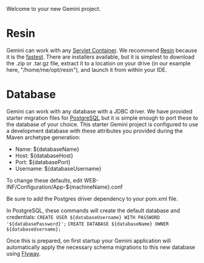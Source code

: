 Welcome to your new Gemini project.

# Resin
Gemini can work with any [Servlet Container](https://en.wikipedia.org/wiki/Web_container). We recommend [Resin](http://caucho.com/products/resin/download/gpl) because it is the [fastest](https://www.techempower.com/benchmarks/). There are installers available, but it is simplest to download the .zip or .tar.gz file, extract it to a location on your drive (in our example here, "/home/me/opt/resin"), and launch it from within your IDE.

# Database
Gemini can work with any database with a JDBC driver. We have provided starter migration files for [PostgreSQL](https://www.postgresql.org/) but it is simple enough to port these to the database of your choice. This starter Gemini project is configured to use a development database with these attributes you provided during the Maven archetype generation:
  * Name: ${databaseName}
  * Host: ${databaseHost}
  * Port: ${databasePort}
  * Username: ${databaseUsername}

To change these defaults, edit WEB-INF/Configuration/App-${machineName}.conf

Be sure to add the Postgres driver dependency to your pom.xml file.

In PostgreSQL, these commands will create the default database and credentials:
  `CREATE USER ${databaseUsername} WITH PASSWORD '${databasePassword}';`
  `CREATE DATABASE ${databaseName} OWNER ${databaseUsername};`

Once this is prepared, on first startup your Gemini application will automatically apply the necessary schema migrations to this new database using [Flyway](https://flywaydb.org/).
